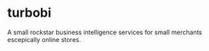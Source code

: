 turbobi
=======

A small rockstar business intelligence services for small merchants escepically online stores.

